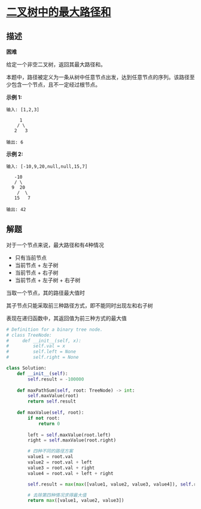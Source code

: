 # [二叉树中的最大路径和](https://leetcode-cn.com/problems/binary-tree-maximum-path-sum/)

## 描述  
**困难**  

给定一个非空二叉树，返回其最大路径和。

本题中，路径被定义为一条从树中任意节点出发，达到任意节点的序列。该路径至少包含一个节点，且不一定经过根节点。

**示例 1:**

    输入: [1,2,3]
    
         1
        / \
       2   3
    
    输出: 6  

**示例 2:**

    输入: [-10,9,20,null,null,15,7]
    
       -10
       / \
      9  20
        /  \
       15   7
    
    输出: 42

## 解题  

对于一个节点来说，最大路径和有4种情况  
- 只有当前节点
- 当前节点 + 左子树
- 当前节点 + 右子树
- 当前节点 + 左子树 + 右子树

当取一个节点，其的路径最大值时  

其子节点只能采取前三种路径方式，即不能同时出现左和右子树  

表现在递归函数中，其返回值为前三种方式的最大值


```python
# Definition for a binary tree node.
# class TreeNode:
#     def __init__(self, x):
#         self.val = x
#         self.left = None
#         self.right = None

class Solution:
    def __init__(self):
        self.result = -100000
        
    def maxPathSum(self, root: TreeNode) -> int:
        self.maxValue(root)
        return self.result
    
    def maxValue(self, root):
        if not root:
            return 0
        
        left = self.maxValue(root.left)
        right = self.maxValue(root.right)

        # 四种不同的路径方案
        value1 = root.val
        value2 = root.val + left
        value3 = root.val + right
        value4 = root.val + left + right

        self.result = max(max([value1, value2, value3, value4]), self.result)

        # 去除第四种情况求得最大值
        return max([value1, value2, value3])


```